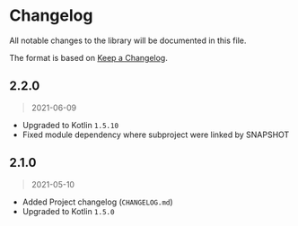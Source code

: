 # Changelog

All notable changes to the library will be documented in this file.

The format is based on [Keep a Changelog](https://keepachangelog.com/en/1.0.0/).

## 2.2.0
> 2021-06-09

- Upgraded to Kotlin `1.5.10`
- Fixed module dependency where subproject were linked by SNAPSHOT

## 2.1.0
> 2021-05-10

- Added Project changelog (`CHANGELOG.md`)
- Upgraded to Kotlin `1.5.0`
